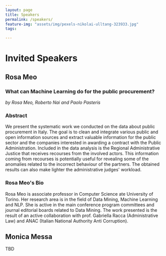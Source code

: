 ```yaml
---
layout: page
title: Speakers
permalink: /speakers/
feature-img: "assets/img/pexels-nikolai-ulltang-323933.jpg"
tags:

---
```


# Invited Speakers

## Rosa Meo

### What can Machine Learning do for the public procurement?  
*by Rosa Meo, Roberto Nai and Paolo Pasteris*
### Abstract
We present the systematic work we conducted on the data about public procurement in Italy. The goal is to clean and integrate various public and open information sources and extract valuable information for the public sector and the companies interested in awarding a contract with the Public Administration. Included in the data analysis is the Regional Administrative Justice  that receives recourses from the involved actors.  This information coming from recourses is potentially useful for revealing some of the anomalies related to the incorrect behaviour of  the partners. The obtained results can also make lighter the administrative judges' workload.
### Rosa Meo's Bio
Rosa Meo is associate professor in Computer Science ate University of Torino. Her research area is in the field of Data Mining, Machine Learning and NLP. She is active in the main conference program committees and journal editorial boards related to Data Mining. The work presented is the result of an active collaboration with prof. Gabriella Racca (Administrative Law) and ANAC (Italian National Authority Anti Corruption).

## Monica Messa
TBD

